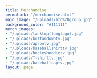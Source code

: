 ```yaml
---
title: Merchandise
permalink: "/merchandise.html"
main_image: "/uploads/btc%20group.jpg"
background_color: "#111111"
merch_images:
- "/uploads/tanktop(longlogo).jpg"
- "/uploads/buttondowntv.jpg"
- "/uploads/aprontv.jpg"
- "/uploads/baseballshirttv.jpg"
- "/uploads/hockeyhoodietv.jpg"
- "/uploads/T-shirttv.jpg"
- "/uploads/baseballcaptv.jpg"
layout: page
---
```


